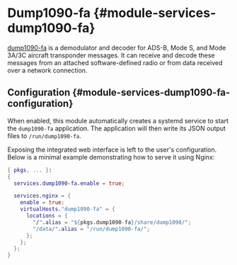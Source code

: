 # Dump1090-fa {#module-services-dump1090-fa}

[dump1090-fa](https://github.com/flightaware/dump1090) is a demodulator and decoder for ADS-B, Mode S, and Mode 3A/3C aircraft transponder messages. It can receive and decode these messages from an attached software-defined radio or from data received over a network connection.

## Configuration {#module-services-dump1090-fa-configuration}

When enabled, this module automatically creates a systemd service to start the `dump1090-fa` application. The application will then write its JSON output files to `/run/dump1090-fa`.

Exposing the integrated web interface is left to the user's configuration. Below is a minimal example demonstrating how to serve it using Nginx:

```nix
{ pkgs, ... }:
{
  services.dump1090-fa.enable = true;

  services.nginx = {
    enable = true;
    virtualHosts."dump1090-fa" = {
      locations = {
        "/".alias = "${pkgs.dump1090-fa}/share/dump1090/";
        "/data/".alias = "/run/dump1090-fa/";
      };
    };
  };
}
```
